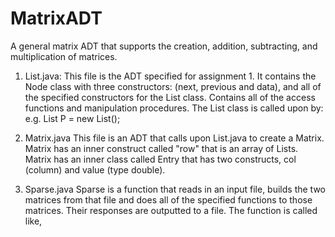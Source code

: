 # MatrixADT
A general matrix ADT that supports the creation, addition, subtracting, and multiplication of matrices. 

1. List.java:
    This file is the ADT specified for assignment 1. It contains the Node class with three constructors: (next, previous and data), and all of the specified constructors for the List class. Contains all of the access functions and manipulation procedures.
The List class is called upon by:
    e.g. List P = new List();
    
2. Matrix.java
    This file is an ADT that calls upon List.java to create a Matrix. Matrix has an inner construct called "row" that is an array of Lists. Matrix has an inner class called Entry that has two constructs, col (column) and value (type double).
    
3. Sparse.java
    Sparse is a function that reads in an input file, builds the two matrices from that file and does all of the specified functions to those matrices. Their responses are outputted to a file. The function is called like,
    
